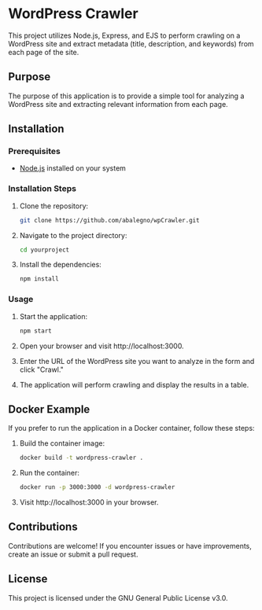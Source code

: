 # WordPress Crawler

This project utilizes Node.js, Express, and EJS to perform crawling on a WordPress site and extract metadata (title, description, and keywords) from each page of the site.

## Purpose

The purpose of this application is to provide a simple tool for analyzing a WordPress site and extracting relevant information from each page.

## Installation

### Prerequisites

- [Node.js](https://nodejs.org/) installed on your system

### Installation Steps

1. Clone the repository:

   ```bash
   git clone https://github.com/abalegno/wpCrawler.git

2. Navigate to the project directory:
   
   ```bash
   cd yourproject

3. Install the dependencies:
   
   ```bash
   npm install

### Usage

1. Start the application:
   
   ```bash
   npm start
   
2. Open your browser and visit http://localhost:3000.

3. Enter the URL of the WordPress site you want to analyze in the form and click "Crawl."

4. The application will perform crawling and display the results in a table.


## Docker Example

If you prefer to run the application in a Docker container, follow these steps:

1. Build the container image:
   
   ```bash
   docker build -t wordpress-crawler .

2. Run the container:
   
   ```bash
   docker run -p 3000:3000 -d wordpress-crawler

3. Visit http://localhost:3000 in your browser.


## Contributions
Contributions are welcome! If you encounter issues or have improvements, create an issue or submit a pull request.


## License
This project is licensed under the GNU General Public License v3.0.
